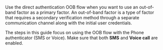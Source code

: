 Use the direct authentication OOB flow when you want to use an out-of-band factor as a primary factor. An out-of-band factor is a type of factor that requires a secondary verification method through a separate communication channel along with the initial user credentials.

The steps in this guide focus on using the OOB flow with the Phone authenticator (SMS or Voice). Make sure that both **SMS** and **Voice call** are enabled.
